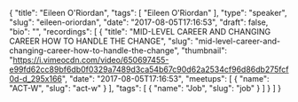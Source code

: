 {
  "title": "Eileen O'Riordan",
  "tags": [
    "Eileen O'Riordan"
  ],
  "type": "speaker",
  "slug": "eileen-oriordan",
  "date": "2017-08-05T17:16:53",
  "draft": false,
  "bio": "",
  "recordings": [
    {
      "title": "MID-LEVEL CAREER AND CHANGING CAREER HOW TO HANDLE THE CHANGE",
      "slug": "mid-level-career-and-changing-career-how-to-handle-the-change",
      "thumbnail": "https://i.vimeocdn.com/video/650697455-e99fd62cc89bf6db0f0329a7489d3ca54b67c90d62a2534cf96d86db275fcf0d-d_295x166",
      "date": "2017-08-05T17:16:53",
      "meetups": [
        {
          "name": "ACT-W",
          "slug": "act-w"
        }
      ],
      "tags": [
        {
          "name": "Job",
          "slug": "job"
        }
      ]
    }
  ]
}